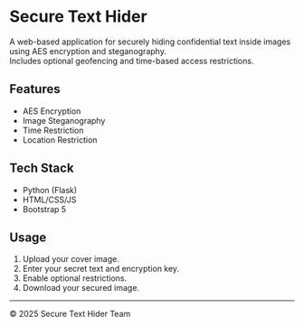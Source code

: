 # Secure Text Hider

A web-based application for securely hiding confidential text inside images using AES encryption and steganography.  
Includes optional geofencing and time-based access restrictions.

## Features
- AES Encryption
- Image Steganography
- Time Restriction
- Location Restriction

## Tech Stack
- Python (Flask)
- HTML/CSS/JS
- Bootstrap 5

## Usage
1. Upload your cover image.
2. Enter your secret text and encryption key.
3. Enable optional restrictions.
4. Download your secured image.

---

© 2025 Secure Text Hider Team

